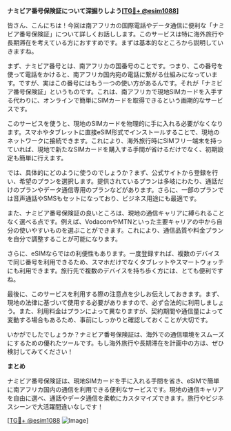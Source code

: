 **ナミビア番号保険証について深掘りしよう[[TG💪+ @esim1088](https://t.me/s/esim1088)]**

皆さん、こんにちは！今回は南アフリカの国際電話やデータ通信に便利な「ナミビア番号保険証」について詳しくお話しします。このサービスは特に海外旅行や長期滞在を考えている方におすすめです。まずは基本的なところから説明していきますね。

まず、ナミビア番号とは、南アフリカの国番号のことです。つまり、この番号を使って電話をかけると、南アフリカ国内宛の電話に繋がる仕組みになっています。ですが、実はこの番号にはもう一つの使い方があるんです。それが「ナミビア番号保険証」というものです。これは、南アフリカで現地SIMカードを入手する代わりに、オンラインで簡単にSIMカードを取得できるという画期的なサービスです。

このサービスを使うと、現地のSIMカードを物理的に手に入れる必要がなくなります。スマホやタブレットに直接eSIM形式でインストールすることで、現地のネットワークに接続できます。これにより、海外旅行時にSIMフリー端末を持っていれば、現地で新たなSIMカードを購入する手間が省けるだけでなく、初期設定も簡単に行えます。

では、具体的にどのように使うのでしょうか？まず、公式サイトから登録を行い、希望のプランを選択します。提供されているプランは多岐にわたり、通話だけのプランやデータ通信専用のプランなどがあります。さらに、一部のプランでは音声通話やSMSもセットになっており、ビジネス用途にも最適です。

また、ナミビア番号保険証の良いところは、現地の通信キャリアに縛られることなく選べる点です。例えば、VodacomやMTNといった主要キャリアの中から自分の使いやすいものを選ぶことができます。これにより、通信品質や料金プランを自分で調整することが可能になります。

さらに、eSIMならではの利便性もあります。一度登録すれば、複数のデバイスで同じ番号を利用できるため、スマホだけでなくタブレットやスマートウォッチにも利用できます。旅行先で複数のデバイスを持ち歩く方には、とても便利ですね。

最後に、このサービスを利用する際の注意点を少しお伝えしておきます。まず、現地の法律に基づいて使用する必要がありますので、必ず合法的に利用しましょう。また、利用料金はプランによって異なりますが、契約期間や通信量によって変動する場合もあるため、事前にしっかりと確認しておくことが大切です。

いかがでしたでしょうか？ナミビア番号保険証は、海外での通信環境をスムーズにするための優れたツールです。もし海外旅行や長期滞在を計画中の方は、ぜひ検討してみてください！

**まとめ**

ナミビア番号保険証は、現地SIMカードを手に入れる手間を省き、eSIMで簡単に南アフリカ国内の通信を利用できる便利なサービスです。現地の通信キャリアを自由に選べ、通話やデータ通信を柔軟にカスタマイズできます。旅行やビジネスシーンで大活躍間違いなしです！

[[TG💪+ @esim1088](https://t.me/s/esim1088) ![Image](https://i.postimg.cc/Y0z9fWf4/image.png)]